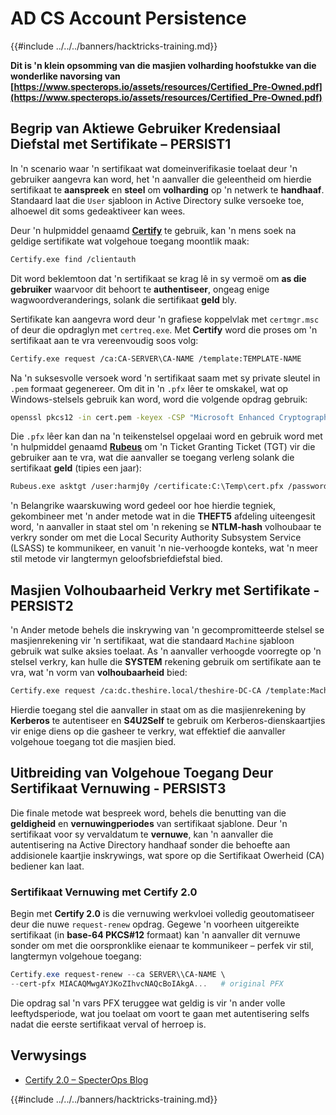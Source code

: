 # AD CS Account Persistence

{{#include ../../../banners/hacktricks-training.md}}

**Dit is 'n klein opsomming van die masjien volharding hoofstukke van die wonderlike navorsing van [https://www.specterops.io/assets/resources/Certified_Pre-Owned.pdf](https://www.specterops.io/assets/resources/Certified_Pre-Owned.pdf)**

## **Begrip van Aktiewe Gebruiker Kredensiaal Diefstal met Sertifikate – PERSIST1**

In 'n scenario waar 'n sertifikaat wat domeinverifikasie toelaat deur 'n gebruiker aangevra kan word, het 'n aanvaller die geleentheid om hierdie sertifikaat te **aanspreek** en **steel** om **volharding** op 'n netwerk te **handhaaf**. Standaard laat die `User` sjabloon in Active Directory sulke versoeke toe, alhoewel dit soms gedeaktiveer kan wees.

Deur 'n hulpmiddel genaamd [**Certify**](https://github.com/GhostPack/Certify) te gebruik, kan 'n mens soek na geldige sertifikate wat volgehoue toegang moontlik maak:
```bash
Certify.exe find /clientauth
```
Dit word beklemtoon dat 'n sertifikaat se krag lê in sy vermoë om **as die gebruiker** waarvoor dit behoort te **authentiseer**, ongeag enige wagwoordveranderings, solank die sertifikaat **geld** bly.

Sertifikate kan aangevra word deur 'n grafiese koppelvlak met `certmgr.msc` of deur die opdraglyn met `certreq.exe`. Met **Certify** word die proses om 'n sertifikaat aan te vra vereenvoudig soos volg:
```bash
Certify.exe request /ca:CA-SERVER\CA-NAME /template:TEMPLATE-NAME
```
Na 'n suksesvolle versoek word 'n sertifikaat saam met sy private sleutel in `.pem` formaat gegenereer. Om dit in 'n `.pfx` lêer te omskakel, wat op Windows-stelsels gebruik kan word, word die volgende opdrag gebruik:
```bash
openssl pkcs12 -in cert.pem -keyex -CSP "Microsoft Enhanced Cryptographic Provider v1.0" -export -out cert.pfx
```
Die `.pfx` lêer kan dan na 'n teikenstelsel opgelaai word en gebruik word met 'n hulpmiddel genaamd [**Rubeus**](https://github.com/GhostPack/Rubeus) om 'n Ticket Granting Ticket (TGT) vir die gebruiker aan te vra, wat die aanvaller se toegang verleng solank die sertifikaat **geld** (tipies een jaar):
```bash
Rubeus.exe asktgt /user:harmj0y /certificate:C:\Temp\cert.pfx /password:CertPass!
```
'n Belangrike waarskuwing word gedeel oor hoe hierdie tegniek, gekombineer met 'n ander metode wat in die **THEFT5** afdeling uiteengesit word, 'n aanvaller in staat stel om 'n rekening se **NTLM-hash** volhoubaar te verkry sonder om met die Local Security Authority Subsystem Service (LSASS) te kommunikeer, en vanuit 'n nie-verhoogde konteks, wat 'n meer stil metode vir langtermyn geloofsbriefdiefstal bied.

## **Masjien Volhoubaarheid Verkry met Sertifikate - PERSIST2**

'n Ander metode behels die inskrywing van 'n gecompromitteerde stelsel se masjienrekening vir 'n sertifikaat, wat die standaard `Machine` sjabloon gebruik wat sulke aksies toelaat. As 'n aanvaller verhoogde voorregte op 'n stelsel verkry, kan hulle die **SYSTEM** rekening gebruik om sertifikate aan te vra, wat 'n vorm van **volhoubaarheid** bied:
```bash
Certify.exe request /ca:dc.theshire.local/theshire-DC-CA /template:Machine /machine
```
Hierdie toegang stel die aanvaller in staat om as die masjienrekening by **Kerberos** te autentiseer en **S4U2Self** te gebruik om Kerberos-dienskaartjies vir enige diens op die gasheer te verkry, wat effektief die aanvaller volgehoue toegang tot die masjien bied.

## **Uitbreiding van Volgehoue Toegang Deur Sertifikaat Vernuwing - PERSIST3**

Die finale metode wat bespreek word, behels die benutting van die **geldigheid** en **vernuwingperiodes** van sertifikaat sjablone. Deur 'n sertifikaat voor sy vervaldatum te **vernuwe**, kan 'n aanvaller die autentisering na Active Directory handhaaf sonder die behoefte aan addisionele kaartjie inskrywings, wat spore op die Sertifikaat Owerheid (CA) bediener kan laat.

### Sertifikaat Vernuwing met Certify 2.0

Begin met **Certify 2.0** is die vernuwing werkvloei volledig geoutomatiseer deur die nuwe `request-renew` opdrag. Gegewe 'n voorheen uitgereikte sertifikaat (in **base-64 PKCS#12** formaat) kan 'n aanvaller dit vernuwe sonder om met die oorspronklike eienaar te kommunikeer – perfek vir stil, langtermyn volgehoue toegang:
```powershell
Certify.exe request-renew --ca SERVER\\CA-NAME \
--cert-pfx MIACAQMwgAYJKoZIhvcNAQcBoIAkgA...   # original PFX
```
Die opdrag sal 'n vars PFX teruggee wat geldig is vir 'n ander volle leeftydsperiode, wat jou toelaat om voort te gaan met autentisering selfs nadat die eerste sertifikaat verval of herroep is.


## Verwysings

- [Certify 2.0 – SpecterOps Blog](https://specterops.io/blog/2025/08/11/certify-2-0/)

{{#include ../../../banners/hacktricks-training.md}}

